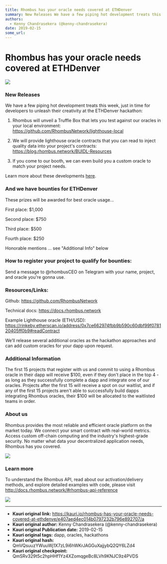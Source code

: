 ```yaml
---
title: Rhombus has your oracle needs covered at ETHDenver
summary: New Releases We have a few piping hot development treats this week, just in time for developers to unleash their creativity at the ETHDenver hackathon- Rhombus will unveil a Truffle Box that lets you test against our oracles in your local environment- https-//github.com/RhombusNetwork/lighthouse-local We will provide lighthouse oracle contracts that you can read to inject quality data into your projects contracts- https-//blog.rhombus.network/BUIDL-Resources If you come to our booth, we can even
authors:
  - Kenny Chandrasekera (@kenny-chandrasekera)
date: 2019-02-15
some_url: 
---
```


# Rhombus has your oracle needs covered at ETHDenver

![](https://ipfs.infura.io/ipfs/QmcMLJ4e2nCJDywXK6s9skcjUtSjcw19ztfvoFbedEQ4UH)


### New Releases

We have a few piping hot development treats this week, just in time for developers to unleash their creativity at the ETHDenver hackathon:

1. Rhombus will unveil a Truffle Box that lets you test against our oracles in your local environment: https://github.com/RhombusNetwork/lighthouse-local

2. We will provide lighthouse oracle contracts that you can read to inject quality data into your project's contracts: https://blog.rhombus.network/BUIDL-Resources

3. If you come to our booth, we can even build you a custom oracle to match your project needs.

Learn more about these developments [here](https://blog.rhombus.network/).

### And we have bounties for ETHDenver

These prizes will be awarded for best oracle usage...

First place: $1,000

Second place: $750

Third place: $500

Fourth place: $250

Honorable mentions ... see "Additional Info" below 

### How to register your project to qualify for bounties:
Send a message to @rhombusCEO on Telegram with your name, project, and oracle you're gonna use.

### Resources/Links:
Github: https://github.com/RhombusNetwork

Technical docs: https://docs.rhombus.network

Example Lighthouse oracle (ETH/USD):
https://rinkeby.etherscan.io/address/0x7ce662974fbb9b590c60dbf99f078120405ff0b9#readContract

We’ll release several additional oracles as the hackathon approaches and can add custom oracles for your dapp upon request.

### Additional Information
The first 15 projects that register with us and commit to using a Rhombus oracle in their dapp will receive $100, even if they don't place in the top 4 - as long as they successfully complete a dapp and integrate one of our oracles. Projects after the first 15 will receive a spot on our waitlist, and if any of the first 15 projects aren't able to successfully build dapps integrating Rhombus oracles, their $100 will be allocated to the waitlisted teams in order.


### About us

Rhombus provides the most reliable and efficient oracle platform on the market today. We connect your smart contract with real-world metrics. Access custom off-chain computing and the industry's highest-grade security. No matter what data your decentralized application needs, Rhombus has you covered.

![](https://ipfs.infura.io/ipfs/QmduH1ACwpF6gu6BGyK48jNSJd2eW1FVLBLBHfTVN7Wi6G)


### Learn more

To understand the Rhombus API, read about our activation/delivery methods, and explore detailed examples with code, please visit http://docs.rhombus.network/#rhombus-api-reference

![](https://ipfs.infura.io/ipfs/QmQ1GHzPr1vwTr2t6xxNHw2ZbqQ2X8XbmuMmeaascz32oi)


---

- **Kauri original link:** https://kauri.io/rhombus-has-your-oracle-needs-covered-at-ethdenve/e407aed4ec014b0797232b796e892707/a
- **Kauri original author:** Kenny Chandrasekera (@kenny-chandrasekera)
- **Kauri original Publication date:** 2019-02-15
- **Kauri original tags:** dapp, oracles, hackathons
- **Kauri original hash:** QmVQsuuzYWuuWj1X7zL9i6hWKrJAGGuXajjybQ2QY6LZd4
- **Kauri original checkpoint:** QmSRv329t5c2hpHHf1Yz4XZomqgeBc8LVh9KNJC9z4PVDS



